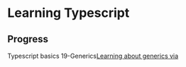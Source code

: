 # Learning Typescript

## Progress
Typescript basics 19-Generics[Learning about generics via](https://www.youtube.com/watch?v=VPuk5gDXzoo)